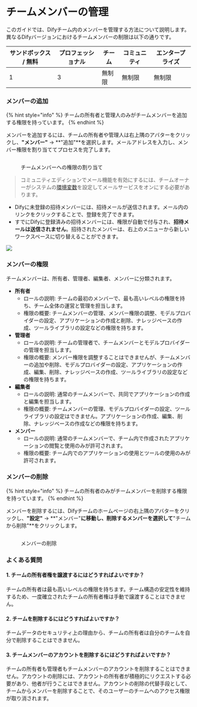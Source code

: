 # チームメンバーの管理

このガイドでは、Difyチーム内のメンバーを管理する方法について説明します。異なるDifyバージョンにおけるチームメンバーの制限は以下の通りです。

| サンドボックス / 無料 | プロフェッショナル | チーム | コミュニティ | エンタープライズ |
| ------------ | --------- | --- | ------ | -------- |
| 1            | 3         | 無制限 | 無制限    | 無制限      |

### メンバーの追加

{% hint style="info" %}
チームの所有者と管理人のみがチームメンバーを追加する権限を持っています。
{% endhint %}

メンバーを追加するには、チームの所有者や管理人は右上隅のアバターをクリックし、**"メンバー"** → **"追加"**を選択します。メールアドレスを入力し、メンバー権限を割り当ててプロセスを完了します。

<figure><img src="https://assets-docs.dify.ai/dify-enterprise-mintlify/jp/guides/management/bbd0873959dd3fe342b7212b98e812ae.png" alt=""><figcaption><p>チームメンバーへの権限の割り当て</p></figcaption></figure>

> コミュニティエディションでメール機能を有効にするには、チームオーナーがシステムの[環境変数](../../getting-started/install-self-hosted/environments)を設定してメールサービスをオンにする必要があります。

- Difyに未登録の招待メンバーには、招待メールが送信されます。メール内のリンクをクリックすることで、登録を完了できます。
- すでにDifyに登録済みの招待メンバーには、権限が自動で付与され、**招待メールは送信されません**。招待されたメンバーは、右上のメニューから新しいワークスペースに切り替えることができます。

![](https://assets-docs.dify.ai/dify-enterprise-mintlify/jp/guides/management/93a6f055cfaf65dfe138e8ac332f71d1.png)

### メンバーの権限

チームメンバーは、所有者、管理者、編集者、メンバーに分類されます。

* **所有者**
  * ロールの説明: チームの最初のメンバーで、最も高いレベルの権限を持ち、チーム全体の運営と管理を担当します。
  * 権限の概要: チームメンバーの管理、メンバー権限の調整、モデルプロバイダーの設定、アプリケーションの作成と削除、ナレッジベースの作成、ツールライブラリの設定などの権限を持ちます。
* **管理者**
  * ロールの説明: チームの管理者で、チームメンバーとモデルプロバイダーの管理を担当します。
  * 権限の概要: メンバー権限を調整することはできませんが、チームメンバーの追加や削除、モデルプロバイダーの設定、アプリケーションの作成、編集、削除、ナレッジベースの作成、ツールライブラリの設定などの権限を持ちます。
* **編集者**
  * ロールの説明: 通常のチームメンバーで、共同でアプリケーションの作成と編集を担当します。
  * 権限の概要: チームメンバーの管理、モデルプロバイダーの設定、ツールライブラリの設定はできません。アプリケーションの作成、編集、削除、ナレッジベースの作成などの権限を持ちます。
* **メンバー**
  * ロールの説明: 通常のチームメンバーで、チーム内で作成されたアプリケーションの閲覧と使用のみが許可されます。
  * 権限の概要: チーム内でのアプリケーションの使用とツールの使用のみが許可されます。

### メンバーの削除

{% hint style="info" %}
チームの所有者のみがチームメンバーを削除する権限を持っています。
{% endhint %}

メンバーを削除するには、Difyチームのホームページの右上隅のアバターをクリックし、**"設定"** → **"メンバー"**に移動し、削除するメンバーを選択して**"チームから削除"**をクリックします。

<figure><img src="https://assets-docs.dify.ai/dify-enterprise-mintlify/jp/guides/management/0596a58b4fc59c9a0fae24bdff90b769.png" alt=""><figcaption><p>メンバーの削除</p></figcaption></figure>

### よくある質問

#### 1. チームの所有者権を譲渡するにはどうすればよいですか？

チームの所有者は最も高いレベルの権限を持ちます。チーム構造の安定性を維持するため、一度確立されたチームの所有者権は手動で譲渡することはできません。

#### 2. チームを削除するにはどうすればよいですか？

チームデータのセキュリティ上の理由から、チームの所有者は自分のチームを自分で削除することはできません。

#### 3. チームメンバーのアカウントを削除するにはどうすればよいですか？

チームの所有者も管理者もチームメンバーのアカウントを削除することはできません。アカウントの削除には、アカウントの所有者が積極的にリクエストする必要があり、他者が行うことはできません。アカウントの削除の代替手段として、チームからメンバーを削除することで、そのユーザーのチームへのアクセス権限が取り消されます。
